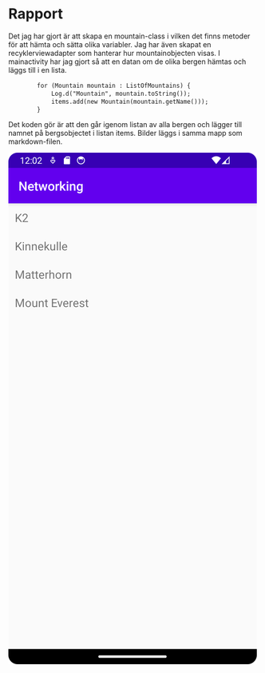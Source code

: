 
# Rapport
Det jag har gjort är att skapa en mountain-class i vilken det finns metoder för att hämta och sätta olika variabler. 
Jag har även skapat en recyklerviewadapter som hanterar hur mountainobjecten visas. I mainactivity har jag 
gjort så att en datan om de olika bergen hämtas och läggs till i en lista. 

```
        for (Mountain mountain : ListOfMountains) {
            Log.d("Mountain", mountain.toString());
            items.add(new Mountain(mountain.getName()));
        }

```
Det koden gör är att den går igenom listan av alla bergen och lägger till namnet på bergsobjectet i listan items. 
Bilder läggs i samma mapp som markdown-filen.

![](Screenshot.png)